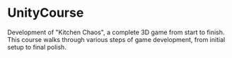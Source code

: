 # UnityCourse
Development of "Kitchen Chaos", a complete 3D game from start to finish. This course walks through various steps of game development, from initial setup to final polish.
